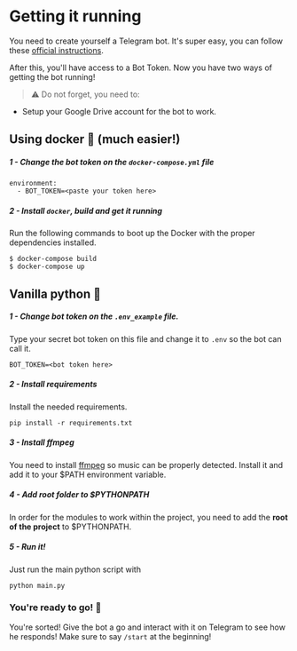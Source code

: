 # Getting it running

You need to create yourself a Telegram bot. It's super easy, you can follow these [official instructions](https://core.telegram.org/bots#creating-a-new-bot).

After this, you'll  have access to a Bot Token. Now you have two ways of getting the bot running!

> :warning: Do not forget, you need to:
- Setup your Google Drive account for the bot to work.

## Using docker :whale: (much easier!)

##### 1 - Change the bot token on the `docker-compose.yml` file
```
environment:
  - BOT_TOKEN=<paste your token here>
```

##### 2 - Install `docker`, build and get it running

Run the following commands to boot up the Docker with the proper dependencies installed.
```
$ docker-compose build
$ docker-compose up
```

## Vanilla python :snake:

##### 1 - Change bot token on the `.env_example` file.
Type your secret bot token on this file and change it to `.env` so the bot can call it.

```
BOT_TOKEN=<bot token here>
```

##### 2 - Install requirements
Install the needed requirements.
```
pip install -r requirements.txt
```

##### 3 - Install ffmpeg
You need to install [ffmpeg](https://www.ffmpeg.org/) so music can be properly detected.
Install it and add it to your $PATH environment variable.

##### 4 - Add root folder to $PYTHONPATH
In order for the modules to work within the project, you need to add the **root of the project** to $PYTHONPATH.

##### 5 - Run it!
Just run the main python script with
```
python main.py
```


### You're ready to go! :tada:

You're sorted! Give the bot a go and interact with it on Telegram to see how he responds! Make sure to say `/start` at the beginning!
